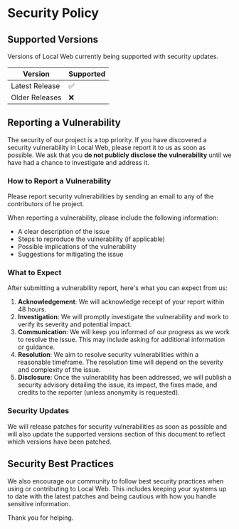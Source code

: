 # Security Policy

## Supported Versions

Versions of Local Web currently being supported with security updates.

| Version        | Supported          |
| -------------- | ------------------ |
| Latest Release | :white_check_mark: |
| Older Releases | :x:                |

## Reporting a Vulnerability

The security of our project is a top priority. If you have discovered a security vulnerability in Local Web, please report it to us as soon as possible. We ask that you **do not publicly disclose the vulnerability** until we have had a chance to investigate and address it.

### How to Report a Vulnerability

Please report security vulnerabilities by sending an email to any of the contributors of he project.

When reporting a vulnerability, please include the following information:

- A clear description of the issue
- Steps to reproduce the vulnerability (if applicable)
- Possible implications of the vulnerability
- Suggestions for mitigating the issue

### What to Expect

After submitting a vulnerability report, here's what you can expect from us:

1. **Acknowledgement**: We will acknowledge receipt of your report within 48 hours.
2. **Investigation**: We will promptly investigate the vulnerability and work to verify its severity and potential impact.
3. **Communication**: We will keep you informed of our progress as we work to resolve the issue. This may include asking for additional information or guidance.
4. **Resolution**: We aim to resolve security vulnerabilities within a reasonable timeframe. The resolution time will depend on the severity and complexity of the issue.
5. **Disclosure**: Once the vulnerability has been addressed, we will publish a security advisory detailing the issue, its impact, the fixes made, and credits to the reporter (unless anonymity is requested).

### Security Updates

We will release patches for security vulnerabilities as soon as possible and will also update the supported versions section of this document to reflect which versions have been patched.

## Security Best Practices

We also encourage our community to follow best security practices when using or contributing to Local Web. This includes keeping your systems up to date with the latest patches and being cautious with how you handle sensitive information.

Thank you for helping.
